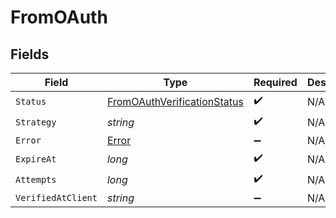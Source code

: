 # FromOAuth


## Fields

| Field                                                                                 | Type                                                                                  | Required                                                                              | Description                                                                           |
| ------------------------------------------------------------------------------------- | ------------------------------------------------------------------------------------- | ------------------------------------------------------------------------------------- | ------------------------------------------------------------------------------------- |
| `Status`                                                                              | [FromOAuthVerificationStatus](../../Models/Components/FromOAuthVerificationStatus.md) | :heavy_check_mark:                                                                    | N/A                                                                                   |
| `Strategy`                                                                            | *string*                                                                              | :heavy_check_mark:                                                                    | N/A                                                                                   |
| `Error`                                                                               | [Error](../../Models/Components/Error.md)                                             | :heavy_minus_sign:                                                                    | N/A                                                                                   |
| `ExpireAt`                                                                            | *long*                                                                                | :heavy_check_mark:                                                                    | N/A                                                                                   |
| `Attempts`                                                                            | *long*                                                                                | :heavy_check_mark:                                                                    | N/A                                                                                   |
| `VerifiedAtClient`                                                                    | *string*                                                                              | :heavy_minus_sign:                                                                    | N/A                                                                                   |